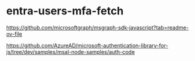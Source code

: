 # entra-users-mfa-fetch

https://github.com/microsoftgraph/msgraph-sdk-javascript?tab=readme-ov-file

https://github.com/AzureAD/microsoft-authentication-library-for-js/tree/dev/samples/msal-node-samples/auth-code

